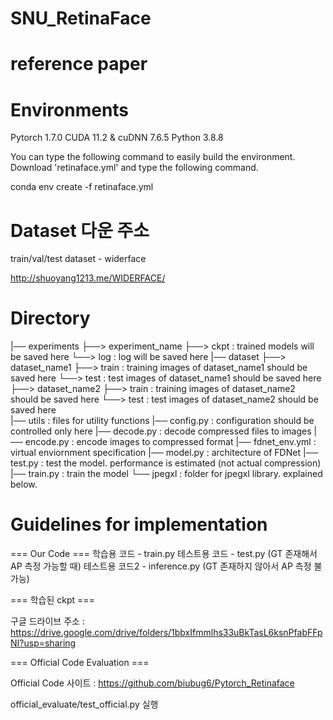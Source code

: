 # SNU_RetinaFace

# reference paper


# Environments
Pytorch 1.7.0
CUDA 11.2 & cuDNN 7.6.5
Python 3.8.8

You can type the following command to easily build the environment. 
Download 'retinaface.yml' and type the following command.

conda env create -f retinaface.yml


# Dataset 다운 주소
train/val/test dataset - widerface

http://shuoyang1213.me/WIDERFACE/


# Directory
|── experiments
    ├──> experiment_name 
         ├──> ckpt : trained models will be saved here
         └──> log  : log will be saved here
|── dataset
    ├──> dataset_name1 
         ├──> train : training images of dataset_name1 should be saved here
         └──> test  : test images of dataset_name1 should be saved here
    ├──> dataset_name2
         ├──> train : training images of dataset_name2 should be saved here
         └──> test  : test images of dataset_name2 should be saved here         
|── utils : files for utility functions
|── config.py : configuration should be controlled only here 
|── decode.py : decode compressed files to images
|── encode.py : encode images to compressed format
|── fdnet_env.yml : virtual enviornment specification
|── model.py : architecture of FDNet
|── test.py : test the model. performance is estimated (not actual compression)
|── train.py : train the model
└── jpegxl : folder for jpegxl library. explained below.



# Guidelines for implementation

=== Our Code ===
학습용 코드 - train.py
테스트용 코드 - test.py (GT 존재해서 AP 측정 가능할 때)
테스트용 코드2 - inference.py (GT 존재하지 않아서 AP 측정 불가능)


=== 학습된 ckpt ===

구글 드라이브 주소 : https://drive.google.com/drive/folders/1bbxIfmmlhs33uBkTasL6ksnPfabFFpNI?usp=sharing


=== Official Code Evaluation ===

Official Code 사이트 : https://github.com/biubug6/Pytorch_Retinaface

official_evaluate/test_official.py 실행
